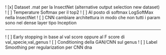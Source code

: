 ! [x] Dataset .mat per la InsectNet (alternative output selection new dataset)
! [ ] Temperature Softmax per il top2
! [ ] Al posto di softmax LogSoftMax nella InsectNet
! [ ] CNN cambiare architettura in modo che non tutti i param sono nel dense layer tipo Inception

---
! [ ] Early stopping in base al val score oppure al F score di val_specie,val_genus
! [ ] Conditioning della GAN/CNN sul genus
! [ ] Label Smoothing per regularization per CNN dna
